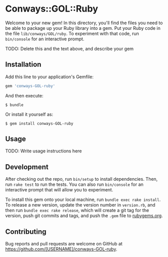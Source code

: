 # Conways::GOL::Ruby

Welcome to your new gem! In this directory, you'll find the files you need to be able to package up your Ruby library into a gem. Put your Ruby code in the file `lib/conways/GOL/ruby`. To experiment with that code, run `bin/console` for an interactive prompt.

TODO: Delete this and the text above, and describe your gem

## Installation

Add this line to your application's Gemfile:

```ruby
gem 'conways-GOL-ruby'
```

And then execute:

    $ bundle

Or install it yourself as:

    $ gem install conways-GOL-ruby

## Usage

TODO: Write usage instructions here

## Development

After checking out the repo, run `bin/setup` to install dependencies. Then, run `rake test` to run the tests. You can also run `bin/console` for an interactive prompt that will allow you to experiment.

To install this gem onto your local machine, run `bundle exec rake install`. To release a new version, update the version number in `version.rb`, and then run `bundle exec rake release`, which will create a git tag for the version, push git commits and tags, and push the `.gem` file to [rubygems.org](https://rubygems.org).

## Contributing

Bug reports and pull requests are welcome on GitHub at https://github.com/[USERNAME]/conways-GOL-ruby.

